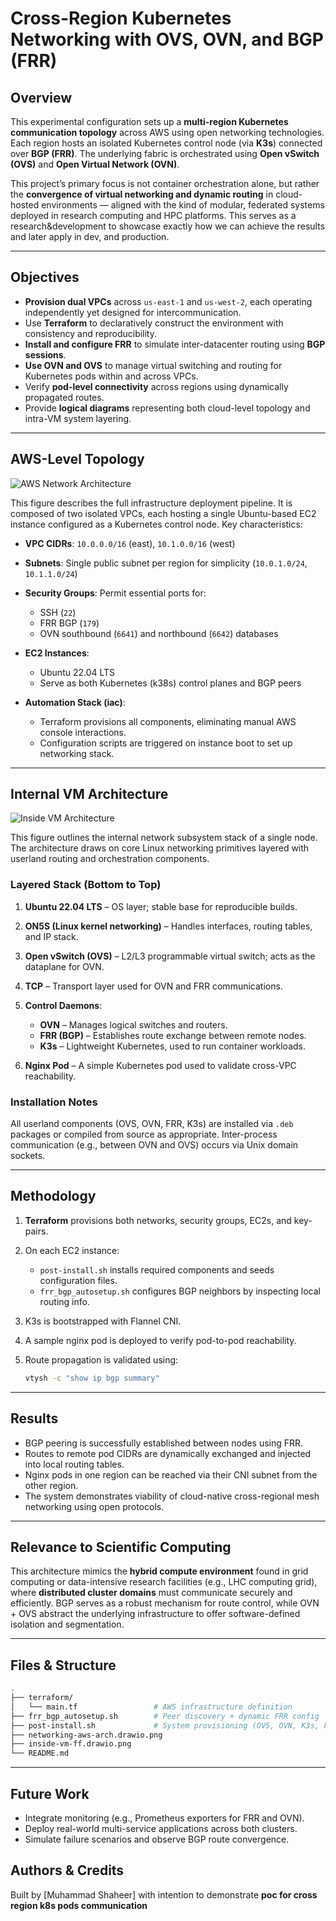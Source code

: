 # Cross-Region Kubernetes Networking with OVS, OVN, and BGP (FRR)

## Overview

This experimental configuration sets up a **multi-region Kubernetes communication topology** across AWS using open networking technologies. Each region hosts an isolated Kubernetes control node (via **K3s**) connected over **BGP (FRR)**. The underlying fabric is orchestrated using **Open vSwitch (OVS)** and **Open Virtual Network (OVN)**.

This project’s primary focus is not container orchestration alone, but rather the **convergence of virtual networking and dynamic routing** in cloud-hosted environments — aligned with the kind of modular, federated systems deployed in research computing and HPC platforms. This serves as a research&development to showcase exactly how we can achieve the results and later apply in dev, and production. 

---

## Objectives

* **Provision dual VPCs** across `us-east-1` and `us-west-2`, each operating independently yet designed for intercommunication.
* Use **Terraform** to declaratively construct the environment with consistency and reproducibility.
* **Install and configure FRR** to simulate inter-datacenter routing using **BGP sessions**.
* **Use OVN and OVS** to manage virtual switching and routing for Kubernetes pods within and across VPCs.
* Verify **pod-level connectivity** across regions using dynamically propagated routes.
* Provide **logical diagrams** representing both cloud-level topology and intra-VM system layering.

---

## AWS-Level Topology

![AWS Network Architecture](./networking-aws-arch.drawio.png)

This figure describes the full infrastructure deployment pipeline. It is composed of two isolated VPCs, each hosting a single Ubuntu-based EC2 instance configured as a Kubernetes control node. Key characteristics:

* **VPC CIDRs**: `10.0.0.0/16` (east), `10.1.0.0/16` (west)
* **Subnets**: Single public subnet per region for simplicity (`10.0.1.0/24`, `10.1.1.0/24`)
* **Security Groups**: Permit essential ports for:

  * SSH (`22`)
  * FRR BGP (`179`)
  * OVN southbound (`6641`) and northbound (`6642`) databases
* **EC2 Instances**:

  * Ubuntu 22.04 LTS
  * Serve as both Kubernetes (k38s) control planes and BGP peers
* **Automation Stack (iac)**:

  * Terraform provisions all components, eliminating manual AWS console interactions.
  * Configuration scripts are triggered on instance boot to set up networking stack.

---

## Internal VM Architecture

![Inside VM Architecture](./inside-vm-ff.drawio.png)

This figure outlines the internal network subsystem stack of a single node. The architecture draws on core Linux networking primitives layered with userland routing and orchestration components.

### Layered Stack (Bottom to Top)

1. **Ubuntu 22.04 LTS** – OS layer; stable base for reproducible builds.
2. **ON5S (Linux kernel networking)** – Handles interfaces, routing tables, and IP stack.
3. **Open vSwitch (OVS)** – L2/L3 programmable virtual switch; acts as the dataplane for OVN.
4. **TCP** – Transport layer used for OVN and FRR communications.
5. **Control Daemons**:

   * **OVN** – Manages logical switches and routers.
   * **FRR (BGP)** – Establishes route exchange between remote nodes.
   * **K3s** – Lightweight Kubernetes, used to run container workloads.
6. **Nginx Pod** – A simple Kubernetes pod used to validate cross-VPC reachability.

### Installation Notes

All userland components (OVS, OVN, FRR, K3s) are installed via `.deb` packages or compiled from source as appropriate. Inter-process communication (e.g., between OVN and OVS) occurs via Unix domain sockets.

---

## Methodology

1. **Terraform** provisions both networks, security groups, EC2s, and key-pairs.
2. On each EC2 instance:

   * `post-install.sh` installs required components and seeds configuration files.
   * `frr_bgp_autosetup.sh` configures BGP neighbors by inspecting local routing info.
3. K3s is bootstrapped with Flannel CNI.
4. A sample nginx pod is deployed to verify pod-to-pod reachability.
5. Route propagation is validated using:

   ```bash
   vtysh -c "show ip bgp summary"
   ```

---

## Results

* BGP peering is successfully established between nodes using FRR.
* Routes to remote pod CIDRs are dynamically exchanged and injected into local routing tables.
* Nginx pods in one region can be reached via their CNI subnet from the other region.
* The system demonstrates viability of cloud-native cross-regional mesh networking using open protocols.

---

## Relevance to Scientific Computing

This architecture mimics the **hybrid compute environment** found in grid computing or data-intensive research facilities (e.g., LHC computing grid), where **distributed cluster domains** must communicate securely and efficiently. BGP serves as a robust mechanism for route control, while OVN + OVS abstract the underlying infrastructure to offer software-defined isolation and segmentation.

---

## Files & Structure

```bash
.
├── terraform/
│   └── main.tf                 # AWS infrastructure definition
├── frr_bgp_autosetup.sh        # Peer discovery + dynamic FRR config
├── post-install.sh             # System provisioning (OVS, OVN, K3s, FRR)
├── networking-aws-arch.drawio.png
├── inside-vm-ff.drawio.png
└── README.md
```

---

## Future Work

* Integrate monitoring (e.g., Prometheus exporters for FRR and OVN).
* Deploy real-world multi-service applications across both clusters.
* Simulate failure scenarios and observe BGP route convergence.

## Authors & Credits

Built by \[Muhammad Shaheer] with intention to demonstrate **poc for cross region k8s pods communication** 
